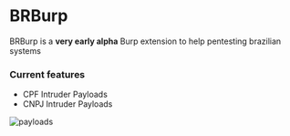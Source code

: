 BRBurp
==========

BRBurp is a **very early alpha** Burp extension to help pentesting brazilian systems

### Current features
* CPF Intruder Payloads
* CNPJ Intruder Payloads

![payloads](https://github.com/sunw4r/assets/blob/master/brburp_payloads.gif)

